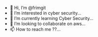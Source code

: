 - 👋 Hi, I’m @frimgit
- 👀 I’m interested in cyber security...
- 🌱 I’m currently learning Cyber Security...
- 💞️ I’m looking to collaborate on aws...
- 📫 How to reach me ??...

<!---
frimgit/frimgit is a ✨ special ✨ repository because its `README.md` (this file) appears on your GitHub profile.
You can click the Preview link to take a look at your changes.
--->
